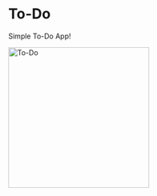 # To-Do

Simple To-Do App!







<img width="281" alt="To-Do" src="https://user-images.githubusercontent.com/106788506/174673226-74d9a763-6c1b-4588-86f9-d83abc5762d7.png">
